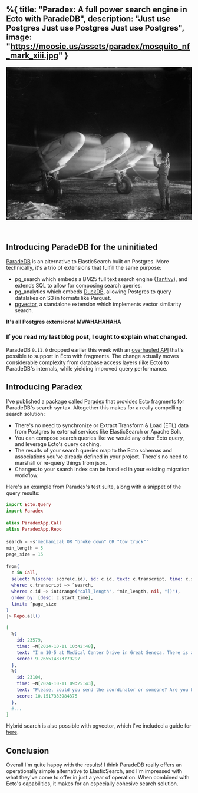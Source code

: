 %{
  title: "Paradex: A full power search engine in Ecto with ParadeDB",
  description: "Just use Postgres Just use Postgres Just use Postgres",
  image: "https://moosie.us/assets/paradex/mosquito_nf_mark_xiii.jpg"
}
---
<div style="display:flex;justify-content:center;">
  <img src="./assets/paradex/mosquito_nf_mark_xiii.jpg" alt="Mosquito PR MK XVI" style="margin-bottom: 2rem;">
  <!-- source: https://www.iwm.org.uk/collections/item/object/205211733 -->
</div>

## Introducing ParadeDB for the uninitiated

[ParadeDB](https://www.paradedb.com/) is an alternative to ElasticSearch built on Postgres. More technically, it's a trio of extensions that fulfill the same purpose:

* pg_search which embeds a BM25 full text search engine ([Tantivy](https://github.com/quickwit-oss/tantivy)), and extends SQL to allow for composing search queries.
* pg_analytics which embeds [DuckDB](https://duckdb.org/), allowing Postgres to query datalakes on S3 in formats like Parquet.
* [pgvector](https://github.com/pgvector/pgvector), a standalone extension which implements vector similarity search.

**It's all Postgres extensions! MWAHAHAHAHA**

### If you read my last blog post, I ought to explain what changed.

ParadeDB `0.11.0` dropped earlier this week with an [overhauled API](https://docs.paradedb.com/changelog/0.11.0) that's possible to support in Ecto with fragments. The change actually moves considerable complexity from database access layers (like Ecto) to ParadeDB's internals, while yielding improved query performance.

## Introducing Paradex

I've published a package called [Paradex](https://hexdocs.pm/paradex/readme.html) that provides Ecto fragments for ParadeDB's search syntax. Altogether this makes for a really compelling search solution:

* There's no need to synchronize or Extract Transform & Load (ETL) data from Postgres to external services like ElasticSearch or Apache Solr.
* You can compose search queries like we would any other Ecto query, and leverage Ecto's query caching.
* The results of your search queries map to the Ecto schemas and associations you've already defined in your project. There's no need to marshall or re-query things from json.
* Changes to your search index can be handled in your existing migration workflow.

Here's an example from Paradex's test suite, along with a snippet of the query results:
```elixir
import Ecto.Query
import Paradex

alias ParadexApp.Call
alias ParadexApp.Repo

search = ~s'mechanical OR "broke down" OR "tow truck"'
min_length = 5
page_size = 15

from(
  c in Call,
  select: %{score: score(c.id), id: c.id, text: c.transcript, time: c.start_time},
  where: c.transcript ~> ^search,
  where: c.id ~> int4range("call_length", ^min_length, nil, "[)"),
  order_by: [desc: c.start_time],
  limit: ^page_size
)
|> Repo.all()
```

```elixir
[
  %{
    id: 23579,
    time: ~N[2024-10-11 10:42:48],
    text: "I'm 10-5 at Medical Center Drive in Great Seneca. There is an accident. They haven't blocked any of the roads yet, but they might have to block it once the tow truck is here. I'll just stick around.",
    score: 9.265514373779297
  },
  %{
    id: 23104,
    time: ~N[2024-10-11 09:25:43],
    text: "Please, could you send the coordinator or someone? Are you broke down right before Watkins, ma'am?",
    score: 10.1517333984375
  },
  #...
]
```

Hybrid search is also possible with pgvector, which I've included a guide for [here](https://hexdocs.pm/paradex/hybrid_search.html).

## Conclusion

Overall I'm quite happy with the results! I think ParadeDB really offers an operationally simple alternative to ElasticSearch, and I'm impressed with what they've come to offer in just a year of operation. When combined with Ecto's capabilities, it makes for an especially cohesive search solution.
